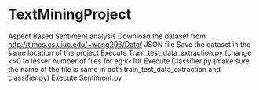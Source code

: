 # TextMiningProject
Aspect Based Sentiment analysis
Download the dataset from http://times.cs.uiuc.edu/~wang296/Data/ JSON file 
Save the dataset in the same location of the project
Execute Train_test_data_extraction.py (change k>0 to lesser number of files for eg:k<10)
Execute Classifier.py (make sure the name of the file is same in both train_test_data_extraction and classifier.py)
Execute Sentiment.py
